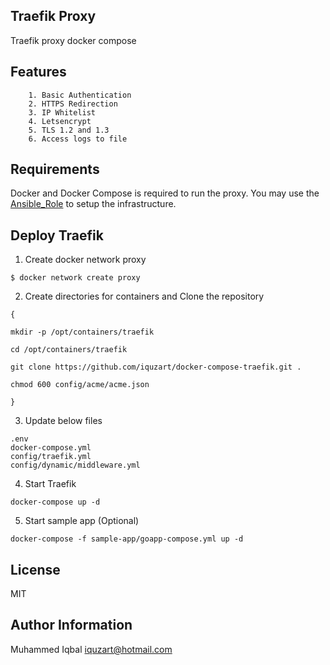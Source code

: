 Traefik Proxy
-------------

Traefik proxy docker compose


Features
--------
```
    1. Basic Authentication
    2. HTTPS Redirection
    3. IP Whitelist
    4. Letsencrypt
    5. TLS 1.2 and 1.3
    6. Access logs to file
```

Requirements
------------
Docker and Docker Compose is required to run the proxy. You may use the [Ansible_Role](https://github.com/iquzart/ansible-role-docker) to setup the infrastructure.


Deploy Traefik
--------------

1. Create docker network proxy
```
$ docker network create proxy
```

2. Create directories for containers and Clone the repository
```
{

mkdir -p /opt/containers/traefik

cd /opt/containers/traefik 

git clone https://github.com/iquzart/docker-compose-traefik.git .

chmod 600 config/acme/acme.json

}
```

3. Update below files 
```
.env
docker-compose.yml
config/traefik.yml
config/dynamic/middleware.yml
```

4. Start Traefik
```
docker-compose up -d
```

5. Start sample app (Optional)
```
docker-compose -f sample-app/goapp-compose.yml up -d
```


License
-------

MIT

Author Information
------------------

Muhammed Iqbal <iquzart@hotmail.com>